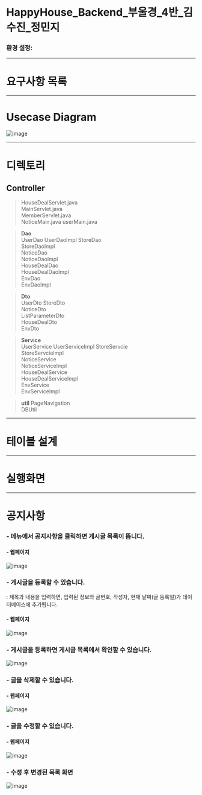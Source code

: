 # HappyHouse_Backend_부울경_4반_김수진_정민지


### 환경 설정:

---
# 요구사항 목록


---
# Usecase Diagram
![image](/uploads/73ba72adb1eff0a29d5cf7de05240ab2/image.png)

---
# 디렉토리

## Controller    
>HouseDealServlet.java   
MainServlet.java    
MemberServlet.java  
NoticeMain.java 
userMain.java   
 

> **Dao**   
UserDao 
UserDaoImpl 
StoreDao    
StoreDaoImpl    
NoticeDao   
NoticeDaoImpl   
HouseDealDao    
HouseDealDaoImpl    
EnvDao  
EnvDaoImpl  

> **Dto**   
UserDto 
StoreDto    
NoticeDto   
ListParameterDto    
HouseDealDto    
EnvDto  

> **Service**   
UserService 
UserServiceImpl 
StoreServcie    
StoreServcieImpl    
NoticeService   
NoticeServiceImpl   
HouseDealService    
HouseDealServiceImpl    
EnvService  
EnvServiceImpl  

> **util** 
PageNavigation  
DBUtil  


---
# 테이블 설계


---
# 실행화면

---
# 공지사항

### - 메뉴에서 공지사항을 클릭하면 게시글 목록이 뜹니다.

#### - 웹페이지
![image](/uploads/435942be056ea9e1df70317789d0744b/image.png)


### - 게시글을 등록할 수 있습니다.
: 제목과 내용을 입력하면, 입력된 정보와 글번호, 작성자, 현재 날짜(글 등록일)가 데이터베이스에 추가됩니다.

#### - 웹페이지
![image](/uploads/c19b0ccbc114183b8c1f450ecbe7eccc/image.png)


### - 게시글을 등록하면 게시글 목록에서 확인할 수 있습니다. 
![image](/uploads/cd5059646917fedbea2a3aeafe0ebe25/image.png)

### - 글을 삭제할 수 있습니다. 
#### - 웹페이지
![image](/uploads/b0709c781c497bfa2b3987bab0cfb9fe/image.png)


### - 글을 수정할 수 있습니다.
#### - 웹페이지
![image](/uploads/7eba9bf7c56db155585e30b7bb3286d7/image.png)

### - 수정 후 변경된 목록 화면
![image](/uploads/5e976a8d8ec988d39791a21f2c530ae4/image.png)



